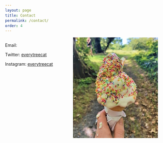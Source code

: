 ```yaml
---
layout: page
title: Contact
permalink: /contact/
order: 4
---
```


<img align="right" src="/image/icecream.jpg"/>



<br>
Email: <caitrionadevery@gmail.com>

Twitter: [everytreecat](https://twitter.com/everytreecat)  

Instagram: [everytreecat](https://www.instagram.com/everytreecat/?hl=en)
